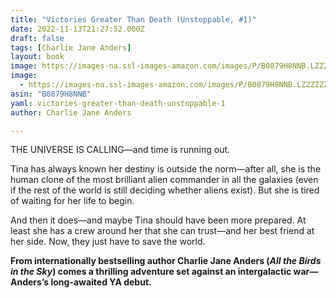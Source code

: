 ```yaml
---
title: "Victories Greater Than Death (Unstoppable, #1)"
date: 2022-11-13T21:27:52.000Z
draft: false
tags: [Charlie Jane Anders]
layout: book
image: https://images-na.ssl-images-amazon.com/images/P/B0879H8NNB.LZZZZZZZ.jpg
image: 
  - https://images-na.ssl-images-amazon.com/images/P/B0879H8NNB.LZZZZZZZ.jpg
asin: "B0879H8NNB"
yaml: victories-greater-than-death-unstoppable-1
author: Charlie Jane Anders

---
```


THE UNIVERSE IS CALLING—and time is running out.  
  
Tina has always known her destiny is outside the norm—after all, she is the human clone of the most brilliant alien commander in all the galaxies (even if the rest of the world is still deciding whether aliens exist). But she is tired of waiting for her life to begin.  
  
And then it does—and maybe Tina should have been more prepared. At least she has a crew around her that she can trust—and her best friend at her side. Now, they just have to save the world.  
  
**From internationally bestselling author Charlie Jane Anders (*All the Birds in the Sky*) comes a thrilling adventure set against an intergalactic war—Anders’s long-awaited YA debut.**
